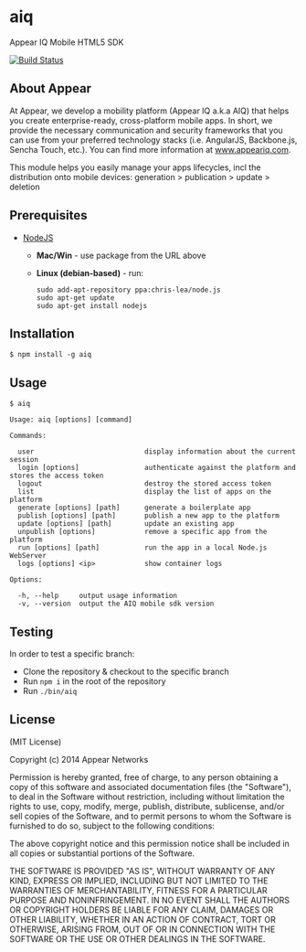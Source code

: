 # aiq

  Appear IQ Mobile HTML5 SDK

  [![Build Status](https://travis-ci.org/appear/aiq-mobile-sdk.png?branch=master)](https://travis-ci.org/appear/aiq-mobile-sdk)


## About Appear

  At Appear, we develop a mobility platform (Appear IQ a.k.a AIQ) that helps you create enterprise-ready, cross-platform mobile apps. In short, we provide the necessary communication and security frameworks that you can use from your preferred technology stacks (i.e. AngularJS, Backbone.js, Sencha Touch, etc.). You can find more information at www.appeariq.com.

  This module helps you easily manage your apps lifecycles, incl the distribution onto mobile devices: generation > publication > update > deletion


## Prerequisites

  * [NodeJS](http://nodejs.org/download/)
      * **Mac/Win** - use package from the URL above
      * **Linux (debian-based)** - run:

            sudo add-apt-repository ppa:chris-lea/node.js
            sudo apt-get update
            sudo apt-get install nodejs

## Installation

    $ npm install -g aiq

## Usage

    $ aiq

    Usage: aiq [options] [command]

    Commands:

      user                           display information about the current session
      login [options]                authenticate against the platform and stores the access token
      logout                         destroy the stored access token
      list                           display the list of apps on the platform
      generate [options] [path]      generate a boilerplate app
      publish [options] [path]       publish a new app to the platform
      update [options] [path]        update an existing app
      unpublish [options]            remove a specific app from the platform
      run [options] [path]           run the app in a local Node.js WebServer
      logs [options] <ip>            show container logs

    Options:

      -h, --help     output usage information
      -v, --version  output the AIQ mobile sdk version

## Testing

In order to test a specific branch:

  * Clone the repository & checkout to the specific branch
  * Run `npm i` in the root of the repository
  * Run `./bin/aiq`

## License

(MIT License)

Copyright (c) 2014 Appear Networks

Permission is hereby granted, free of charge, to any person
obtaining a copy of this software and associated documentation
files (the "Software"), to deal in the Software without
restriction, including without limitation the rights to use,
copy, modify, merge, publish, distribute, sublicense, and/or sell
copies of the Software, and to permit persons to whom the
Software is furnished to do so, subject to the following
conditions:

The above copyright notice and this permission notice shall be
included in all copies or substantial portions of the Software.

THE SOFTWARE IS PROVIDED "AS IS", WITHOUT WARRANTY OF ANY KIND,
EXPRESS OR IMPLIED, INCLUDING BUT NOT LIMITED TO THE WARRANTIES
OF MERCHANTABILITY, FITNESS FOR A PARTICULAR PURPOSE AND
NONINFRINGEMENT. IN NO EVENT SHALL THE AUTHORS OR COPYRIGHT
HOLDERS BE LIABLE FOR ANY CLAIM, DAMAGES OR OTHER LIABILITY,
WHETHER IN AN ACTION OF CONTRACT, TORT OR OTHERWISE, ARISING
FROM, OUT OF OR IN CONNECTION WITH THE SOFTWARE OR THE USE OR
OTHER DEALINGS IN THE SOFTWARE.
